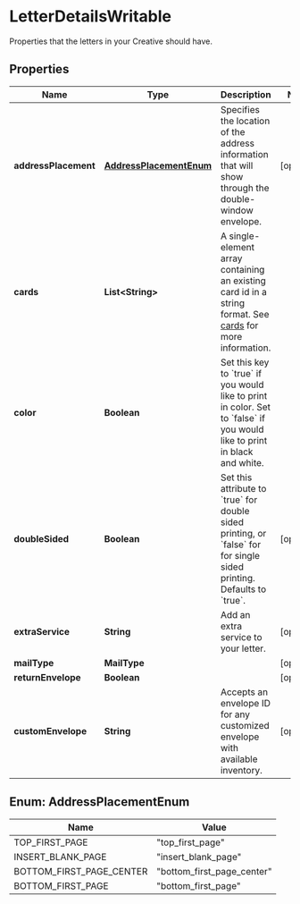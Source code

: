 

# LetterDetailsWritable

Properties that the letters in your Creative should have.

## Properties

Name | Type | Description | Notes
------------ | ------------- | ------------- | -------------
**addressPlacement** | [**AddressPlacementEnum**](#AddressPlacementEnum) | Specifies the location of the address information that will show through the double-window envelope.  |  [optional]
**cards** | **List&lt;String&gt;** | A single-element array containing an existing card id in a string format. See [cards](#tag/Cards) for more information. | 
**color** | **Boolean** | Set this key to &#x60;true&#x60; if you would like to print in color. Set to &#x60;false&#x60; if you would like to print in black and white. | 
**doubleSided** | **Boolean** | Set this attribute to &#x60;true&#x60; for double sided printing, or &#x60;false&#x60; for for single sided printing. Defaults to &#x60;true&#x60;. |  [optional]
**extraService** | **String** | Add an extra service to your letter. |  [optional]
**mailType** | **MailType** |  |  [optional]
**returnEnvelope** | **Boolean** |  |  [optional]
**customEnvelope** | **String** | Accepts an envelope ID for any customized envelope with available inventory. |  [optional]



## Enum: AddressPlacementEnum

Name | Value
---- | -----
TOP_FIRST_PAGE | &quot;top_first_page&quot;
INSERT_BLANK_PAGE | &quot;insert_blank_page&quot;
BOTTOM_FIRST_PAGE_CENTER | &quot;bottom_first_page_center&quot;
BOTTOM_FIRST_PAGE | &quot;bottom_first_page&quot;



